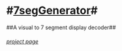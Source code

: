 #[7segGenerator](http://pjgoncalves.github.io/7segGenerator/  "click to view")#
=============

##A visual to 7 segment display decoder##

###### [project page](http://pjgoncalves.github.io/7segGenerator/  "click to view") ######
